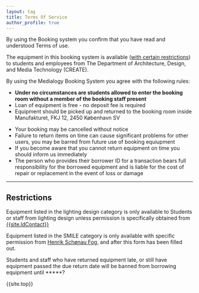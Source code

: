 ```yaml
---
layout: tag
title: Terms Of Service
author_profile: true
---
```

<a href = "#top"></a>
By using the Booking system you confirm that you have read and understood Terms of use. 

The equipment in this booking system is available ([with certain restrictions](#restrictions)) to students and employees from The Department of Architecture, Design, and Media Technology (CREATE).

By using the Medialogy Booking System you agree with the following rules:

- **Under no circumstances are students allowed to enter the booking room without a member of the booking staff present**
- Loan of equipment is free - no deposit fee is required
- Equipment should be picked up and returned to the booking room inside Manufakturet, FKJ 12, 2450 København SV
<!-- - Equipment can be picked up and returned only during open hours -->
- Your booking may be cancelled without notice
- Failure to return items on time can cause significant problems for other users, you may be barred from future use of booking equiupment
- If you become aware that you cannot return equipment on time you should inform us immediately
- The person who provides their borrower ID for a transaction bears full responsibility for the borrowed equipment and is liable for the cost of repair or replacement in the event of loss or damage

______

<a href="#restrictions"></a>
## Restrictions


Equipment listed in the lighting design category is only available to Students or staff from lighting design unless permission is specifically obtained from <a href="mailto:ldMail" subject = "Lighting Equipment"> {{site.ldContact}}</a>

Equipment listed in the SMILE category is only available with specific permission from <a href = "mailto:hsf@create.aau.dk" subject = "SMILE Equipment">Henrik Schønau Fog</a>, and after this form has been filled out.

Students and staff who have returned equipment late, or still have equipment passed the due return date will be banned from borrowing equipment until *****?


{{site.top}}